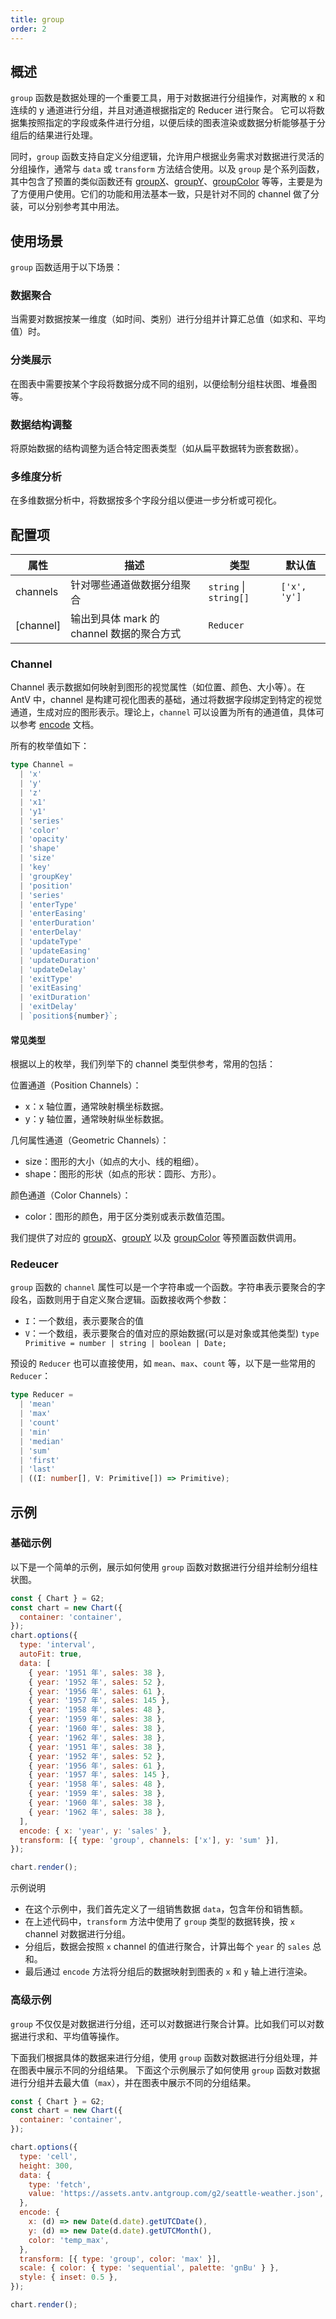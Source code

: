 ```yaml
---
title: group
order: 2
---
```


## 概述

`group` 函数是数据处理的一个重要工具，用于对数据进行分组操作，对离散的 x 和 连续的 y 通道进行分组，并且对通道根据指定的 Reducer 进行聚合。
它可以将数据集按照指定的字段或条件进行分组，以便后续的图表渲染或数据分析能够基于分组后的结果进行处理。

同时，`group` 函数支持自定义分组逻辑，允许用户根据业务需求对数据进行灵活的分组操作，通常与 `data` 或 `transform` 方法结合使用。以及 `group` 是个系列函数，其中包含了预置的类似函数还有 [groupX](/manual/core/transform/group-x)、[groupY](/manual/core/transform/group-y)、[groupColor](/manual/core/transform/group-color) 等等，主要是为了方便用户使用。它们的功能和用法基本一致，只是针对不同的 channel 做了分装，可以分别参考其中用法。

## 使用场景

`group` 函数适用于以下场景：

### 数据聚合

当需要对数据按某一维度（如时间、类别）进行分组并计算汇总值（如求和、平均值）时。

### 分类展示

在图表中需要按某个字段将数据分成不同的组别，以便绘制分组柱状图、堆叠图等。

### 数据结构调整

将原始数据的结构调整为适合特定图表类型（如从扁平数据转为嵌套数据）。

### 多维度分析

在多维数据分析中，将数据按多个字段分组以便进一步分析或可视化。

## 配置项

| 属性      | 描述                                      | 类型                   | 默认值       |
| --------- | ----------------------------------------- | ---------------------- | ------------ |
| channels  | 针对哪些通道做数据分组聚合                | `string` \| `string[]` | `['x', 'y']` |
| [channel] | 输出到具体 mark 的 channel 数据的聚合方式 | `Reducer`              |              |

### Channel

Channel 表示数据如何映射到图形的视觉属性（如位置、颜色、大小等）。在 AntV 中，channel 是构建可视化图表的基础，通过将数据字段绑定到特定的视觉通道，生成对应的图形表示。理论上，`channel` 可以设置为所有的通道值，具体可以参考 [encode](/manual/core/encode) 文档。

所有的枚举值如下：

```ts
type Channel =
  | 'x'
  | 'y'
  | 'z'
  | 'x1'
  | 'y1'
  | 'series'
  | 'color'
  | 'opacity'
  | 'shape'
  | 'size'
  | 'key'
  | 'groupKey'
  | 'position'
  | 'series'
  | 'enterType'
  | 'enterEasing'
  | 'enterDuration'
  | 'enterDelay'
  | 'updateType'
  | 'updateEasing'
  | 'updateDuration'
  | 'updateDelay'
  | 'exitType'
  | 'exitEasing'
  | 'exitDuration'
  | 'exitDelay'
  | `position${number}`;
```

#### 常见类型

根据以上的枚举，我们列举下的 channel 类型供参考，常用的包括：

位置通道（Position Channels）：

- x：x 轴位置，通常映射横坐标数据。
- y：y 轴位置，通常映射纵坐标数据。

几何属性通道（Geometric Channels）：

- size：图形的大小（如点的大小、线的粗细）。
- shape：图形的形状（如点的形状：圆形、方形）。

颜色通道（Color Channels）：

- color：图形的颜色，用于区分类别或表示数值范围。

我们提供了对应的 [groupX](/manual/core/transform/group-x)、[groupY](/manual/core/transform/group-y) 以及 [groupColor](/manual/core/transform/group-color) 等预置函数供调用。

### Redeucer

`group` 函数的 `channel` 属性可以是一个字符串或一个函数。字符串表示要聚合的字段名，函数则用于自定义聚合逻辑。函数接收两个参数：

- `I`：一个数组，表示要聚合的值
- `V`：一个数组，表示要聚合的值对应的原始数据(可以是对象或其他类型) `type Primitive = number | string | boolean | Date;`

预设的 `Reducer` 也可以直接使用，如 `mean`、`max`、`count` 等，以下是一些常用的 `Reducer`：

```ts
type Reducer =
  | 'mean'
  | 'max'
  | 'count'
  | 'min'
  | 'median'
  | 'sum'
  | 'first'
  | 'last'
  | ((I: number[], V: Primitive[]) => Primitive);
```

## 示例

### 基础示例

以下是一个简单的示例，展示如何使用 `group` 函数对数据进行分组并绘制分组柱状图。

```js | ob { inject: true }
const { Chart } = G2;
const chart = new Chart({
  container: 'container',
});
chart.options({
  type: 'interval',
  autoFit: true,
  data: [
    { year: '1951 年', sales: 38 },
    { year: '1952 年', sales: 52 },
    { year: '1956 年', sales: 61 },
    { year: '1957 年', sales: 145 },
    { year: '1958 年', sales: 48 },
    { year: '1959 年', sales: 38 },
    { year: '1960 年', sales: 38 },
    { year: '1962 年', sales: 38 },
    { year: '1951 年', sales: 38 },
    { year: '1952 年', sales: 52 },
    { year: '1956 年', sales: 61 },
    { year: '1957 年', sales: 145 },
    { year: '1958 年', sales: 48 },
    { year: '1959 年', sales: 38 },
    { year: '1960 年', sales: 38 },
    { year: '1962 年', sales: 38 },
  ],
  encode: { x: 'year', y: 'sales' },
  transform: [{ type: 'group', channels: ['x'], y: 'sum' }],
});

chart.render();
```

示例说明

- 在这个示例中，我们首先定义了一组销售数据 `data`，包含年份和销售额。
- 在上述代码中，`transform` 方法中使用了 `group` 类型的数据转换，按 `x` channel 对数据进行分组。
- 分组后，数据会按照 `x` channel 的值进行聚合，计算出每个 `year` 的 `sales` 总和。
- 最后通过 `encode` 方法将分组后的数据映射到图表的 `x` 和 `y` 轴上进行渲染。

### 高级示例

`group` 不仅仅是对数据进行分组，还可以对数据进行聚合计算。比如我们可以对数据进行求和、平均值等操作。

下面我们根据具体的数据来进行分组，使用 `group` 函数对数据进行分组处理，并在图表中展示不同的分组结果。
下面这个示例展示了如何使用 `group` 函数对数据进行分组并去最大值（`max`），并在图表中展示不同的分组结果。

```js | ob { inject: true }
const { Chart } = G2;
const chart = new Chart({
  container: 'container',
});

chart.options({
  type: 'cell',
  height: 300,
  data: {
    type: 'fetch',
    value: 'https://assets.antv.antgroup.com/g2/seattle-weather.json',
  },
  encode: {
    x: (d) => new Date(d.date).getUTCDate(),
    y: (d) => new Date(d.date).getUTCMonth(),
    color: 'temp_max',
  },
  transform: [{ type: 'group', color: 'max' }],
  scale: { color: { type: 'sequential', palette: 'gnBu' } },
  style: { inset: 0.5 },
});

chart.render();
```
